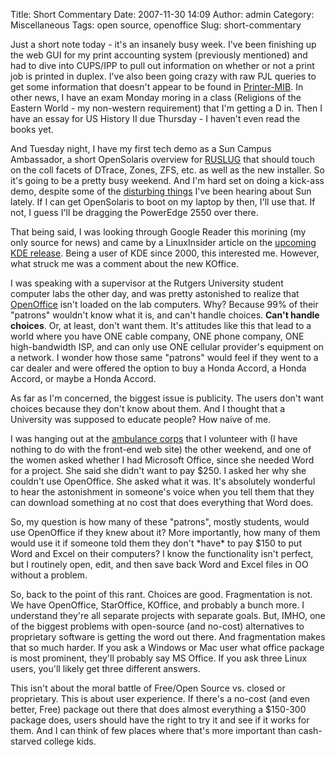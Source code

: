 Title: Short Commentary
Date: 2007-11-30 14:09
Author: admin
Category: Miscellaneous
Tags: open source, openoffice
Slug: short-commentary

Just a short note today - it's an insanely busy week. I've been
finishing up the web GUI for my print accounting system (previously
mentioned) and had to dive into CUPS/IPP to pull out information on
whether or not a print job is printed in duplex. I've also been going
crazy with raw PJL queries to get some information that doesn't appear
to be found in [Printer-MIB](http://www.faqs.org/rfcs/rfc1759.html). In
other news, I have an exam Monday moring in a class (Religions of the
Eastern World - my non-western requirement) that I'm getting a D in.
Then I have an essay for US History II due Thursday - I haven't even
read the books yet.

And Tuesday night, I have my first tech demo as a Sun Campus Ambassador,
a short OpenSolaris overview for [RUSLUG](http://ruslug.rutgers.edu/w/)
that should touch on the coll facets of DTrace, Zones, ZFS, etc. as well
as the new installer. So it's going to be a pretty busy weekend. And I'm
hard set on doing a kick-ass demo, despite some of the [disturbing
things](http://directorymanager.wordpress.com/2007/11/28/an-open-letter-to-the-opends-community-and-to-sun-microsystems/)
I've been hearing about Sun lately. If I can get OpenSolaris to boot on
my laptop by then, I'll use that. If not, I guess I'll be dragging the
PowerEdge 2550 over there.

That being said, I was looking through Google Reader this morining (my
only source for news) and came by a LinuxInsider article on the
[upcoming KDE release](http://www.linuxinsider.com/rsstory/60447.html).
Being a user of KDE since 2000, this interested me. However, what struck
me was a comment about the new KOffice.

I was speaking with a supervisor at the Rutgers University student
computer labs the other day, and was pretty astonished to realize that
[OpenOffice](http://www.openoffice.org/) isn't loaded on the lab
computers. Why? Because 99% of their "patrons" wouldn't know what it is,
and can't handle choices. **Can't handle choices**. Or, at least, don't want them. It's attitudes like this
that lead to a world where you have ONE cable company, ONE phone
company, ONE high-bandwidth ISP, and can only use ONE cellular
provider's equipment on a network. I wonder how those same "patrons"
would feel if they went to a car dealer and were offered the option to
buy a Honda Accord, a Honda Accord, or maybe a Honda Accord.

As far as I'm concerned, the biggest issue is publicity. The users don't
want choices because they don't know about them. And I thought that a
University was supposed to educate people? How naive of me.

I was hanging out at the [ambulance
corps](http://www.midlandparkambulance.com/) that I volunteer with (I
have nothing to do with the front-end web site) the other weekend, and
one of the women asked whether I had Microsoft Office, since she needed
Word for a project. She said she didn't want to pay $250. I asked her
why she couldn't use OpenOffice. She asked what it was. It's absolutely
wonderful to hear the astonishment in someone's voice when you tell them
that they can download something at no cost that does everything that
Word does.

So, my question is how many of these "patrons", mostly students, would
use OpenOffice if they knew about it? More importantly, how many of them
would use it if someone told them they don't \*have\* to pay $150 to put
Word and Excel on their computers? I know the functionality isn't
perfect, but I routinely open, edit, and then save back Word and Excel
files in OO without a problem.

So, back to the point of this rant. Choices are good. Fragmentation is
not. We have OpenOffice, StarOffice, KOffice, and probably a bunch more.
I understand they're all separate projects with separate goals. But,
IMHO, one of the biggest problems with open-source (and no-cost)
alternatives to proprietary software is getting the word out there. And
fragmentation makes that so much harder. If you ask a Windows or Mac
user what office package is most prominent, they'll probably say MS
Office. If you ask three Linux users, you'll likely get three different
answers.

This isn't about the moral battle of Free/Open Source vs. closed or
proprietary. This is about user experience. If there's a no-cost (and
even better, Free) package out there that does almost everything a
$150-300 package does, users should have the right to try it and see if
it works for them. And I can think of few places where that's more
important than cash-starved college kids.
